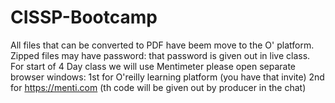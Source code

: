 # CISSP-Bootcamp
All files that can be converted to PDF have beem move to the O' platform.
Zipped files may have password: that password is given out in live class.
For start of 4 Day class we will use Mentimeter please open separate browser windows: 
1st for O'reilly learning platform (you have that invite)
2nd for https://menti.com (th code will be given out by producer in the chat)
